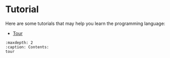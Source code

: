 # Tutorial

Here are some tutorials that may help you learn the programming language:

- [Tour](./tour.md)

```{toctree}
:maxdepth: 2
:caption: Contents:
tour